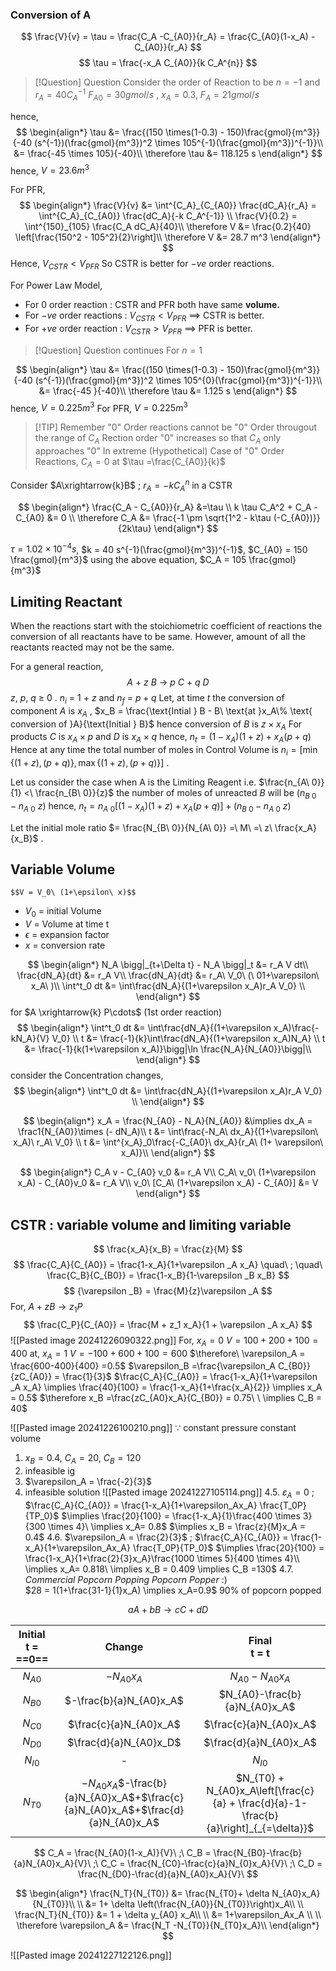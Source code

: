 ### Conversion of A

$$
\frac{V}{v} = \tau = \frac{C_A -C_{A0}}{r_A} = \frac{C_{A0}(1-x_A) - C_{A0}}{r_A}
$$
$$
\tau = \frac{-x_A C_{A0}}{k C_A^{n}}
$$


> [!Question] Question
> Consider the order of Reaction to be $n = -1$ and $r_A = 40C_A^{-1}$
> $F_{A0} = 30 gmol/s$ , $x_A = 0.3$, $F_A = 21 gmol/s$


hence,
$$
\begin{align*}
\tau &= \frac{(150 \times(1-0.3) - 150)\frac{gmol}{m^3}}{-40 (s^{-1})(\frac{gmol}{m^3})^2 \times 105^{-1}(\frac{gmol}{m^3})^{-1}}\\
&= \frac{-45 \times 105}{-40}\\
\therefore \tau &= 118.125 s
\end{align*}
$$
hence, $V = 23.6m^3$

For PFR,
$$
\begin{align*}
\frac{V}{v} &= \int^{C_A}_{C_{A0}} \frac{dC_A}{r_A} = \int^{C_A}_{C_{A0}} \frac{dC_A}{-k C_A^{-1}} \\
\frac{V}{0.2} = \int^{150}_{105} \frac{C_A dC_A}{40}\\
\therefore V &= \frac{0.2}{40} \left[\frac{150^2 - 105^2}{2}\right]\\
\therefore V &= 28.7 m^3
\end{align*}
$$
Hence, $V_{CSTR} < V_{PFR}$
So CSTR is better for $-ve$ order reactions.

For Power Law Model,
- For $0$ order reaction : CSTR and PFR both have same **volume.**
- For $-ve$ order reactions : $V_{CSTR} < V_{PFR}$ $\implies$ CSTR is better.
- For $+ve$ order reaction : $V_{CSTR} > V_{PFR}$ $\implies$ PFR is better.


> [!Question] Question continues 
> For $n=1$

$$
\begin{align*}
\tau &= \frac{(150 \times(1-0.3) - 150)\frac{gmol}{m^3}}{-40 (s^{-1})(\frac{gmol}{m^3})^2 \times 105^{0}(\frac{gmol}{m^3})^{-1}}\\
&= \frac{-45 }{-40}\\
\therefore \tau &= 1.125 s
\end{align*}
$$
hence, $V = 0.225m^3$
For PFR, $V = 0.225 m^3$

> [!TIP] Remember 
> "$0$" Order reactions cannot be "$0$" Order througout the range of $C_A$
> Rection order "$0$" increases so that $C_A$ only approaches "$0$"
> In extreme (Hypothetical) Case of "$0$" Order Reactions, $C_A =0$ at $\tau =\frac{C_{A0}}{k}$

Consider $A\xrightarrow{k}B$ ; $r_A = -kC_A^n$ in a CSTR

$$
\begin{align*}
\frac{C_A - C_{A0}}{r_A}  &=\tau \\
k \tau C_A^2 + C_A - C_{A0} &= 0 \\
\therefore C_A &= \frac{-1 \pm \sqrt{1^2 - k\tau (-C_{A0})}}{2k\tau}
\end{align*}
$$

$\tau = 1.02 \times 10^{-4} s$, $k = 40 s^{-1}(\frac{gmol}{m^3})^{-1}$, $C_{A0} = 150 \frac{gmol}{m^3}$
using the above equation, $C_A = 105 \frac{gmol}{m^3}$

## Limiting Reactant

When the reactions start with the stoichiometric coefficient of reactions the conversion of all reactants have to be same. 
However, amount of all the reactants reacted may not be the same.

For a general reaction,
$$
A\ +\ z\ B\ \longrightarrow \ p\ C\ +\ q\ D
$$
$z,\ p,\ q\ \geq\ 0$ .
$n_i$ = 1 + $z$  and  $n_f$ = $p + q$
Let, at time $t$ the conversion of component $A$ is $x_A$ ,
$x_B = \frac{\text{Intial } B - B\ \text{at }x_A\% \text{ conversion of }A}{\text{Initial } B}$
hence conversion of $B$ is $z \times x_A$ 
For products $C$ is $x_A \times p$ and $D$ is $x_A \times q$
hence, $n_t = (1 - x_A)(1+ z) + x_A (p + q)$
Hence at any time the total number of moles in Control Volume  is $n_i = \left[\min\{(1+z),(p+q)\}, \max\{(1+z),(p+q)\}\right]$ .

Let us consider the case when A is the Limiting Reagent
i.e. $\frac{n_{A\ 0}}{1} <\ \frac{n_{B\ 0}}{z}$ 
the number of moles of unreacted $B$ will be $(n_{B\ 0} - n_{A\ 0}\ z)$
hence, $n_t = n_{A\ 0}[(1 - x_A)(1+ z) + x_A (p + q)] +(n_{B\ 0} - n_{A\ 0}\ z)$ 

Let the initial mole ratio $= \frac{N_{B\ 0}}{N_{A\ 0}} =\ M\ =\ z\ \frac{x_A}{x_B}$ .

## Variable Volume 
	$$V = V_0\ (1+\epsilon\ x)$$
- $V_0$ = initial Volume 
- $V$ = Volume at time t
- $\epsilon$ = expansion factor
- $x$ = conversion rate

$$
\begin{align*}
N_A \bigg|_{t+\Delta t} - N_A \bigg|_t &= r_A V dt\\
\frac{dN_A}{dt} &= r_A V\\
\frac{dN_A}{dt} &= r_A\ V_0\ (\ 01+\varepsilon\ x_A\ )\\
\int^t_0 dt &= \int\frac{dN_A}{(1+\varepsilon x_A)r_A V_0} \\
\end{align*}
$$
for $A \xrightarrow{k} P\cdots$  (1st order reaction)
$$
\begin{align*}
\int^t_0 dt &= \int\frac{dN_A}{(1+\varepsilon x_A)\frac{-kN_A}{V} V_0} \\
t &= \frac{-1}{k}\int\frac{dN_A}{(1+\varepsilon x_A)N_A} \\
t &= \frac{-1}{k(1+\varepsilon x_A)}\bigg|\ln \frac{N_A}{N_{A0}}\bigg|\\
\end{align*}
$$
consider the Concentration changes,
$$
\begin{align*}
\int^t_0 dt &= \int\frac{dN_A}{(1+\varepsilon x_A)r_A V_0} \\
\end{align*}
$$

$$
\begin{align*}
x_A = \frac{N_{A0} - N_A}{N_{A0}} &\implies dx_A = \frac1{N_{A0}}\times (- dN_A)\\
t &= \int\frac{-N_A\ dx_A}{(1+\varepsilon\ x_A)\ r_A\ V_0} \\
t &= \int^{x_A}_0\frac{-C_{A0}\ dx_A}{r_A\ (1+ \varepsilon\ x_A)}\\
\end{align*}
$$

$$
\begin{align*}
C_A v - C_{A0} v_0 &= r_A V\\
C_A\ v_0\ (1+\varepsilon x_A) - C_{A0}v_0 &= r_A V\\
v_0\ [C_A\ (1+\varepsilon x_A) - C_{A0}] &= V
\end{align*}
$$


## CSTR : variable volume and limiting variable

$$
\frac{x_A}{x_B} = \frac{z}{M}
$$
$$
\frac{C_A}{C_{A0}} = \frac{1-x_A}{1+\varepsilon _A x_A} \quad\ ; \quad\ \frac{C_B}{C_{B0}} = \frac{1-x_B}{1-\varepsilon _B x_B}
$$
$$
{\varepsilon _B} = \frac{M}{z}\varepsilon _A
$$
For, $A + zB \to z_1P$ 
$$
\frac{C_P}{C_{A0}} = \frac{M + z_1 x_A}{1 + \varepsilon _A x_A}
$$
![[Pasted image 20241226090322.png]]
For, $x_A = 0$ $V = 100 + 200 + 100 = 400$
at, $x_A = 1$  $V = -100 + 600 + 100 = 600$
$\therefore\   \varepsilon_A = \frac{600-400}{400} =0.5$
$\varepsilon_B =\frac{\varepsilon_A C_{B0}}{zC_{A0}} = \frac{1}{3}$
$\frac{C_A}{C_{A0}} = \frac{1-x_A}{1+\varepsilon _A x_A} \implies \frac{40}{100} = \frac{1-x_A}{1+\frac{x_A}{2}} \implies x_A = 0.5$
$\therefore x_B =\frac{zC_{A0}x_A}{C_{B0}} =  0.75\ \ \implies C_B = 40$   

![[Pasted image 20241226100210.png]]
 $\because$ constant pressure constant volume
1. $x_B = 0.4,\ C_A=20,\ C_B=120$ 
2. infeasible ig
3. $\varepsilon_A = \frac{-2}{3}$
4. infeasible solution
![[Pasted image 20241227105114.png]]
4.5. $\varepsilon_A = 0$ ; $\frac{C_A}{C_{A0}} = \frac{1-x_A}{1+\varepsilon_Ax_A} \frac{T_0P}{TP_0}$ $\implies \frac{20}{100} = \frac{1-x_A}{1}\frac{400 \times 3}{300 \times 4}\ \implies x_A= 0.8$
	$\implies x_B = \frac{z}{M}x_A = 0.4$ 
4.6. $\varepsilon_A = \frac{2}{3}$ ; $\frac{C_A}{C_{A0}} = \frac{1-x_A}{1+\varepsilon_Ax_A} \frac{T_0P}{TP_0}$ 
	$\implies \frac{20}{100} = \frac{1-x_A}{1+\frac{2}{3}x_A}\frac{1000 \times 5}{400 \times 4}\\ \implies x_A= 0.818\ \implies x_B = 0.409 \implies C_B =130$ 
4.7. *Commercial Popcorn Popping Popcorn Popper* :)  
	$28 = 1(1+\frac{31-1}{1}x_A) \implies x_A=0.9$ 90% of popcorn popped 

$$
aA +bB \to cC + dD
$$

| Initial <br>t = ==0== |                                      Change                                       |                                     Final<br>t = t                                     |
| :-------------------: | :-------------------------------------------------------------------------------: | :------------------------------------------------------------------------------------: |
|       $N_{A0}$        |                                   $-N_{A0}x_A$                                    |                                   $N_{A0}-N_{A0}x_A$                                   |
|       $N_{B0}$        |                              $-\frac{b}{a}N_{A0}x_A$                              |                             $N_{A0}-\frac{b}{a}N_{A0}x_A$                              |
|       $N_{C0}$        |                              $\frac{c}{a}N_{A0}x_A$                               |                                 $\frac{c}{a}N_{A0}x_A$                                 |
|       $N_{D0}$        |                              $\frac{d}{a}N_{A0}x_D$                               |                                 $\frac{d}{a}N_{A0}x_A$                                 |
|       $N_{I0}$        |                                         -                                         |                                        $N_{I0}$                                        |
|       $N_{T0}$        | $-N_{A0}x_A$$-\frac{b}{a}N_{A0}x_A$+$\frac{c}{a}N_{A0}x_A$+$\frac{d}{a}N_{A0}x_A$ | $N_{T0} + N_{A0}x_A\left[\frac{c}{a} + \frac{d}{a}-1- \frac{b}{a}\right]_{_{=\delta}}$ |
$$
C_A = \frac{N_{A0}(1-x_A)}{V}\ ;\ C_B = \frac{N_{B0}-\frac{b}{a}N_{A0}x_A}{V}\ ;\ C_C = \frac{N_{C0}-\frac{c}{a}N_{0}x_A}{V}\ ;\ C_D = \frac{N_{D0}-\frac{d}{a}N_{A0}x_A}{V}\
$$

$$
\begin{align*}
\frac{N_T}{N_{T0}} &= \frac{N_{T0}+ \delta N_{A0}x_A}{N_{T0}}\\
\\
&= 1+ \delta \left(\frac{N_{A0}}{N_{T0}}\right)x_A\\
\\
\frac{N_T}{N_{T0}} &= 1 + \delta y_{A0} x_A\\
\\
&= 1+\varepsilon_Ax_A \\
\\
\therefore \varepsilon_A &= \frac{N_T -N_{T0}}{N_{T0}x_A}\\
\end{align*}
$$

![[Pasted image 20241227122126.png]]



